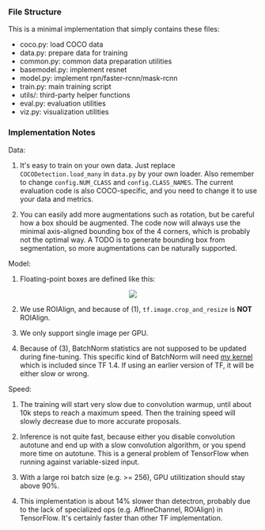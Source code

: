 
### File Structure
This is a minimal implementation that simply contains these files:
+ coco.py: load COCO data
+ data.py: prepare data for training
+ common.py: common data preparation utilities
+ basemodel.py: implement resnet
+ model.py: implement rpn/faster-rcnn/mask-rcnn
+ train.py: main training script
+ utils/: third-party helper functions
+ eval.py: evaluation utilities
+ viz.py: visualization utilities

### Implementation Notes

Data:

1. It's easy to train on your own data. Just replace `COCODetection.load_many` in `data.py` by your own loader.
	Also remember to change `config.NUM_CLASS` and `config.CLASS_NAMES`.
	The current evaluation code is also COCO-specific, and you need to change it to use your data and metrics.

2. You can easily add more augmentations such as rotation, but be careful how a box should be
	 augmented. The code now will always use the minimal axis-aligned bounding box of the 4 corners,
	 which is probably not the optimal way.
	 A TODO is to generate bounding box from segmentation, so more augmentations can be naturally supported.

Model:

1. Floating-point boxes are defined like this:

<p align="center"> <img src="https://user-images.githubusercontent.com/1381301/31527740-2f1b38ce-af84-11e7-8de1-628e90089826.png"> </p>

2. We use ROIAlign, and because of (1), `tf.image.crop_and_resize` is __NOT__ ROIAlign.

3. We only support single image per GPU.

4. Because of (3), BatchNorm statistics are not supposed to be updated during fine-tuning.
	 This specific kind of BatchNorm will need [my kernel](https://github.com/tensorflow/tensorflow/pull/12580)
	 which is included since TF 1.4. If using an earlier version of TF, it will be either slow or wrong.

Speed:

1. The training will start very slow due to convolution warmup, until about 10k steps to reach a maximum speed.
	 Then the training speed will slowly decrease due to more accurate proposals.

2. Inference is not quite fast, because either you disable convolution autotune and end up with
	 a slow convolution algorithm, or you spend more time on autotune.
	 This is a general problem of TensorFlow when running against variable-sized input.

3. With a large roi batch size (e.g. >= 256), GPU utilitization should stay above 90%.

4. This implementation is about 14% slower than detectron,
   probably due to the lack of specialized ops (e.g. AffineChannel, ROIAlign) in TensorFlow.
   It's certainly faster than other TF implementation.
